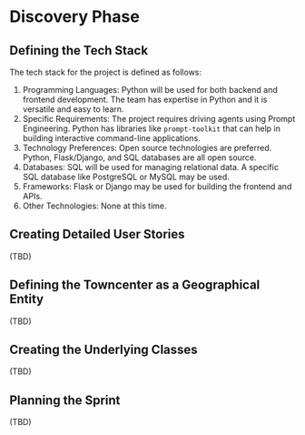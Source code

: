 # Discovery Phase

## Defining the Tech Stack
The tech stack for the project is defined as follows:

1. Programming Languages: Python will be used for both backend and frontend development. The team has expertise in Python and it is versatile and easy to learn.
2. Specific Requirements: The project requires driving agents using Prompt Engineering. Python has libraries like `prompt-toolkit` that can help in building interactive command-line applications.
3. Technology Preferences: Open source technologies are preferred. Python, Flask/Django, and SQL databases are all open source.
4. Databases: SQL will be used for managing relational data. A specific SQL database like PostgreSQL or MySQL may be used.
5. Frameworks: Flask or Django may be used for building the frontend and APIs.
6. Other Technologies: None at this time.

## Creating Detailed User Stories
(TBD)

## Defining the Towncenter as a Geographical Entity
(TBD)

## Creating the Underlying Classes
(TBD)

## Planning the Sprint
(TBD)
